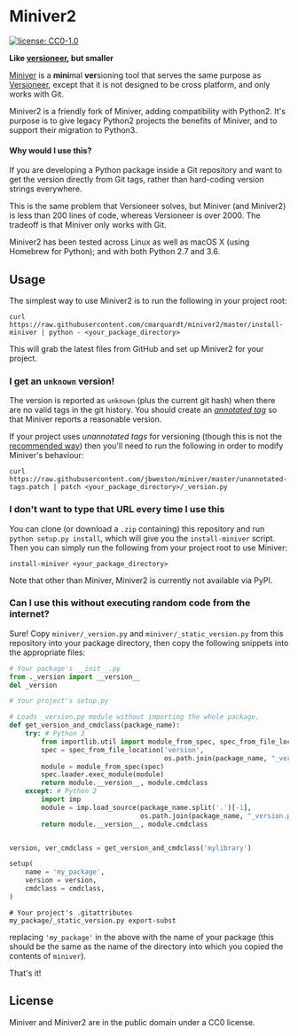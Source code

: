 # Miniver2
[![license: CC0-1.0](https://img.shields.io/pypi/l/miniver.svg)][cc0]

**Like [versioneer][versioneer], but smaller**

[Miniver][miniver] is a **mini**mal **ver**sioning tool that serves the same purpose
as [Versioneer][versioneer], except that it is not designed to be
cross platform, and only works with Git.

Miniver2 is a friendly fork of Miniver, adding compatibility with Python2.
It's purpose is to give legacy Python2 projects the benefits of Miniver, and to
support their migration to Python3.

#### Why would I use this?
If you are developing a Python package inside a Git repository and
want to get the version directly from Git tags, rather than hard-coding
version strings everywhere.

This is the same problem that Versioneer solves, but Miniver (and Miniver2) is less
than 200 lines of code, whereas Versioneer is over 2000. The tradeoff
is that Miniver only works with Git.

Miniver2 has been tested across Linux as well as macOS X (using Homebrew for
Python); and with both Python 2.7 and 3.6.


[versioneer]: https://github.com/warner/python-versioneer
[miniver]: https://github.com/jbweston/miniver
[cc0]: http://creativecommons.org/publicdomain/zero/1.0/
[pypi]: https://pypi.org/project/miniver/

## Usage
The simplest way to use Miniver2 is to run the following in your project root:
```
curl https://raw.githubusercontent.com/cmarquardt/miniver2/master/install-miniver | python - <your_package_directory>
```
This will grab the latest files from GitHub and set up Miniver2 for your project.

### I get an `unknown` version!
The version is reported as `unknown` (plus the current git hash) when there are no valid tags
in the git history. You should create an [*annotated tag*](https://git-scm.com/book/en/v2/Git-Basics-Tagging)
so that Miniver reports a reasonable version.

If your project uses *unannotated tags* for versioning (though this is not the
[recommended way](https://stackoverflow.com/questions/11514075/what-is-the-difference-between-an-annotated-and-unannotated-tag))
then you'll need to run the following in order to modify Miniver's behaviour:
```
curl https://raw.githubusercontent.com/jbweston/miniver/master/unannotated-tags.patch | patch <your_package_directory>/_version.py
```

### I don't want to type that URL every time I use this
You can clone (or download a `.zip` containing) this repository and run
`python setup.py install`, which will give you the `install-miniver` script.
Then you can simply run the following from your project root to use Miniver:
```
install-miniver <your_package_directory>
```
Note that other than Miniver, Miniver2 is currently not available via PyPI.

### Can I use this without executing random code from the internet?
Sure! Copy `miniver/_version.py` and `miniver/_static_version.py` from this
repository into your package directory, then copy the following snippets into
the appropriate files:

```python
# Your package's __init__.py
from ._version import __version__
del _version
```

```python
# Your project's setup.py

# Loads _version.py module without importing the whole package.
def get_version_and_cmdclass(package_name):
    try: # Python 3
        from importlib.util import module_from_spec, spec_from_file_location
        spec = spec_from_file_location('version',
                                       os.path.join(package_name, "_version.py"))
        module = module_from_spec(spec)
        spec.loader.exec_module(module)
        return module.__version__, module.cmdclass
    except: # Python 2
        import imp
        module = imp.load_source(package_name.split('.')[-1],
                                 os.path.join(package_name, "_version.py"))
        return module.__version__, module.cmdclass


version, ver_cmdclass = get_version_and_cmdclass('mylibrary')

setup(
    name = 'my_package',
    version = version,
    cmdclass = cmdclass,
)
```

```
# Your project's .gitattributes
my_package/_static_version.py export-subst
```

replacing `'my_package'` in the above with the name of your package
(this should be the same as the name of the directory into
which you copied the contents of `miniver`).

That's it!

## License
Miniver and Miniver2 are in the public domain under a CC0 license.
